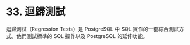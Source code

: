 # 33. 迴歸測試

迴歸測試（Regression Tests）是 PostgreSQL 中 SQL 實作的一套綜合測試方式。他們測試標準的 SQL 操作以及 PostgreSQL 的延伸功能。

